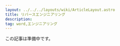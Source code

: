 ```yaml
---
layout: ../../../layouts/wiki/ArticleLayout.astro
title: リバースエンジニアリング
description:
tag: word,エンジニアリング
---
```


この記事は準備中です。